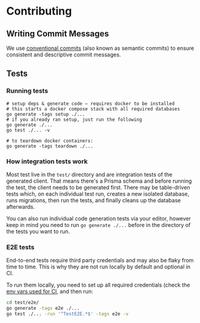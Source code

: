 # Contributing

## Writing Commit Messages

We use [conventional commits](https://www.conventionalcommits.org) (also known as semantic commits) to ensure consistent and descriptive commit messages.

## Tests

### Running tests

```shell
# setup deps & generate code – requires docker to be installed
# this starts a docker compose stack with all required databases
go generate -tags setup ./...
# if you already ran setup, just run the following
go generate ./...
go test ./... -v

# to teardown docker containers:
go generate -tags teardown ./...
```

### How integration tests work

Most test live in the `test/` directory and are integration tests of the generated client. That means there's a Prisma
schema and before running the test, the client needs to be generated first. There may be table-driven tests which, on
each individual test run, creates a new isolated database, runs migrations, then run the tests, and finally cleans up
the database afterwards.

You can also run individual code generation tests via your editor, however keep in mind you need to run
`go generate ./...` before in the directory of the tests you want to run.

### E2E tests

End-to-end tests require third party credentials and may also be flaky from time to time. This is why they are not run locally by default and optional in CI.

To run them locally, you need to set up all required credentials (check the [env vars used for CI](https://github.com/prisma/prisma-client-go/blob/a8a05c34aadd035303ea4651fcf6187cc4d039a0/.github/workflows/e2e-test.yml#L43), and then run:

```sh
cd test/e2e/
go generate -tags e2e ./...
go test ./... -run '^TestE2E.*$' -tags e2e -v
```
